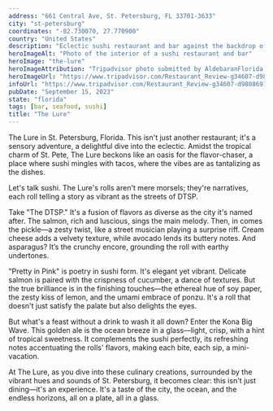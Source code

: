 ```yaml
---
address: "661 Central Ave, St. Petersburg, FL 33701-3633"
city: "st-petersburg"
coordinates: "-82.730070, 27.770900"
country: "United States"
description: "Eclectic sushi restaurant and bar against the backdrop of the lively downtown area"
heroImageAlt: "Photo of the interior of a sushi restaurant and bar"
heroImage: "the-lure"
heroImageAttribution: "Tripadvisor photo submitted by AldebaranFlorida (Sep 2018)"
heroImageUrl: "https://www.tripadvisor.com/Restaurant_Review-g34607-d9808691-Reviews-The_Lure-St_Petersburg_Florida.html#photos;aggregationId=101&albumid=101&filter=7&ff=344908605"
infoUrl: "https://www.tripadvisor.com/Restaurant_Review-g34607-d9808691-Reviews-The_Lure-St_Petersburg_Florida.html"
pubDate: "September 15, 2023"
state: "florida"
tags: [bar, seafood, sushi]
title: "The Lure"
---
```


The Lure in St. Petersburg, Florida. This isn't just another restaurant; it's a sensory adventure, a delightful dive into the eclectic. Amidst the tropical charm of St. Pete, The Lure beckons like an oasis for the flavor-chaser, a place where sushi mingles with tacos, where the vibes are as tantalizing as the dishes.

Let's talk sushi. The Lure's rolls aren't mere morsels; they're narratives, each roll telling a story as vibrant as the streets of DTSP.

Take "The DTSP." It's a fusion of flavors as diverse as the city it's named after. The salmon, rich and luscious, sings the main melody. Then, in comes the pickle—a zesty twist, like a street musician playing a surprise riff. Cream cheese adds a velvety texture, while avocado lends its buttery notes. And asparagus? It’s the crunchy encore, grounding the roll with earthy undertones.

"Pretty in Pink" is poetry in sushi form. It's elegant yet vibrant. Delicate salmon is paired with the crispness of cucumber, a dance of textures. But the true brilliance is in the finishing touches—the ethereal hue of soy paper, the zesty kiss of lemon, and the umami embrace of ponzu. It's a roll that doesn't just satisfy the palate but also delights the eyes.

But what's a feast without a drink to wash it all down? Enter the Kona Big Wave. This golden ale is the ocean breeze in a glass—light, crisp, with a hint of tropical sweetness. It complements the sushi perfectly, its refreshing notes accentuating the rolls' flavors, making each bite, each sip, a mini-vacation.

At The Lure, as you dive into these culinary creations, surrounded by the vibrant hues and sounds of St. Petersburg, it becomes clear: this isn't just dining—it's an experience. It's a taste of the city, the ocean, and the endless horizons, all on a plate, all in a glass.
